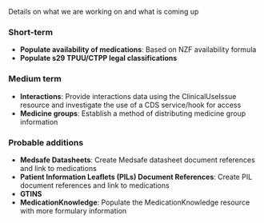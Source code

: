 Details on what we are working on and what is coming up

### Short-term

- **Populate availability of medications**: Based on NZF availability formula
- **Populate s29 TPUU/CTPP legal classifications**

### Medium term

- **Interactions**: Provide interactions data using the ClinicalUseIssue resource and investigate the use of a CDS service/hook for access
- **Medicine groups**: Establish a method of distributing medicine group information

### Probable additions

- **Medsafe Datasheets**: Create Medsafe datasheet document references and link to medications
- **Patient Information Leaflets (PILs) Document References**: Create PIL document references and link to medications
- **GTINS**
- **MedicationKnowledge**: Populate the MedicationKnowledge resource with more formulary information

